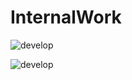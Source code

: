 # InternalWork


![develop](https://github.com/duytech/InternalWork/actions/workflows/dotnet.yml/badge.svg)

![develop](https://github.com/duytech/InternalWork/actions/workflows/docker-image.yml/badge.svg)
